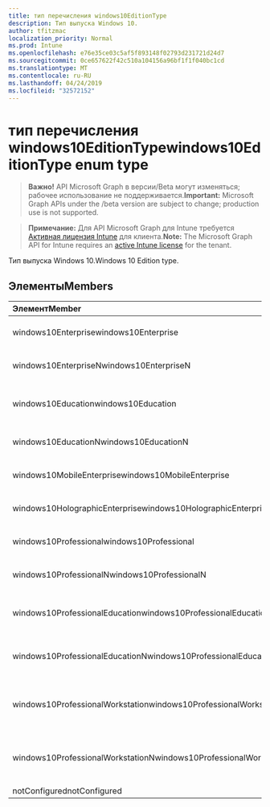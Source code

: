 ```yaml
---
title: тип перечисления windows10EditionType
description: Тип выпуска Windows 10.
author: tfitzmac
localization_priority: Normal
ms.prod: Intune
ms.openlocfilehash: e76e35ce03c5af5f893148f02793d231721d24d7
ms.sourcegitcommit: 0ce657622f42c510a104156a96bf1f1f040bc1cd
ms.translationtype: MT
ms.contentlocale: ru-RU
ms.lasthandoff: 04/24/2019
ms.locfileid: "32572152"
---
```

# <a name="windows10editiontype-enum-type"></a><span data-ttu-id="ae13d-103">тип перечисления windows10EditionType</span><span class="sxs-lookup"><span data-stu-id="ae13d-103">windows10EditionType enum type</span></span>

> <span data-ttu-id="ae13d-104">**Важно!** API Microsoft Graph в версии/Beta могут изменяться; рабочее использование не поддерживается.</span><span class="sxs-lookup"><span data-stu-id="ae13d-104">**Important:** Microsoft Graph APIs under the /beta version are subject to change; production use is not supported.</span></span>

> <span data-ttu-id="ae13d-105">**Примечание:** Для API Microsoft Graph для Intune требуется [Активная лицензия Intune](https://go.microsoft.com/fwlink/?linkid=839381) для клиента.</span><span class="sxs-lookup"><span data-stu-id="ae13d-105">**Note:** The Microsoft Graph API for Intune requires an [active Intune license](https://go.microsoft.com/fwlink/?linkid=839381) for the tenant.</span></span>

<span data-ttu-id="ae13d-106">Тип выпуска Windows 10.</span><span class="sxs-lookup"><span data-stu-id="ae13d-106">Windows 10 Edition type.</span></span>

## <a name="members"></a><span data-ttu-id="ae13d-107">Элементы</span><span class="sxs-lookup"><span data-stu-id="ae13d-107">Members</span></span>
|<span data-ttu-id="ae13d-108">Элемент</span><span class="sxs-lookup"><span data-stu-id="ae13d-108">Member</span></span>|<span data-ttu-id="ae13d-109">Значение</span><span class="sxs-lookup"><span data-stu-id="ae13d-109">Value</span></span>|<span data-ttu-id="ae13d-110">Описание</span><span class="sxs-lookup"><span data-stu-id="ae13d-110">Description</span></span>|
|:---|:---|:---|
|<span data-ttu-id="ae13d-111">windows10Enterprise</span><span class="sxs-lookup"><span data-stu-id="ae13d-111">windows10Enterprise</span></span>|<span data-ttu-id="ae13d-112">нуль</span><span class="sxs-lookup"><span data-stu-id="ae13d-112">0</span></span>|<span data-ttu-id="ae13d-113">Windows 10 Корпоративная</span><span class="sxs-lookup"><span data-stu-id="ae13d-113">Windows 10 Enterprise</span></span>|
|<span data-ttu-id="ae13d-114">windows10EnterpriseN</span><span class="sxs-lookup"><span data-stu-id="ae13d-114">windows10EnterpriseN</span></span>|<span data-ttu-id="ae13d-115">1 </span><span class="sxs-lookup"><span data-stu-id="ae13d-115">1</span></span>|<span data-ttu-id="ae13d-116">Windows 10 Ентерприсен</span><span class="sxs-lookup"><span data-stu-id="ae13d-116">Windows 10 EnterpriseN</span></span>|
|<span data-ttu-id="ae13d-117">windows10Education</span><span class="sxs-lookup"><span data-stu-id="ae13d-117">windows10Education</span></span>|<span data-ttu-id="ae13d-118">2 </span><span class="sxs-lookup"><span data-stu-id="ae13d-118">2</span></span>|<span data-ttu-id="ae13d-119">Windows 10 для образовательных учреждений</span><span class="sxs-lookup"><span data-stu-id="ae13d-119">Windows 10 Education</span></span>|
|<span data-ttu-id="ae13d-120">windows10EducationN</span><span class="sxs-lookup"><span data-stu-id="ae13d-120">windows10EducationN</span></span>|<span data-ttu-id="ae13d-121">3 </span><span class="sxs-lookup"><span data-stu-id="ae13d-121">3</span></span>|<span data-ttu-id="ae13d-122">Windows 10 Едукатионн</span><span class="sxs-lookup"><span data-stu-id="ae13d-122">Windows 10 EducationN</span></span>|
|<span data-ttu-id="ae13d-123">windows10MobileEnterprise</span><span class="sxs-lookup"><span data-stu-id="ae13d-123">windows10MobileEnterprise</span></span>|<span data-ttu-id="ae13d-124">4 </span><span class="sxs-lookup"><span data-stu-id="ae13d-124">4</span></span>|<span data-ttu-id="ae13d-125">Windows 10 Mobile корпоративный</span><span class="sxs-lookup"><span data-stu-id="ae13d-125">Windows 10 Mobile Enterprise</span></span>|
|<span data-ttu-id="ae13d-126">windows10HolographicEnterprise</span><span class="sxs-lookup"><span data-stu-id="ae13d-126">windows10HolographicEnterprise</span></span>|<span data-ttu-id="ae13d-127">5 </span><span class="sxs-lookup"><span data-stu-id="ae13d-127">5</span></span>|<span data-ttu-id="ae13d-128">Windows 10 holographic Корпоративная</span><span class="sxs-lookup"><span data-stu-id="ae13d-128">Windows 10 Holographic Enterprise</span></span>|
|<span data-ttu-id="ae13d-129">windows10Professional</span><span class="sxs-lookup"><span data-stu-id="ae13d-129">windows10Professional</span></span>|<span data-ttu-id="ae13d-130">6 </span><span class="sxs-lookup"><span data-stu-id="ae13d-130">6</span></span>|<span data-ttu-id="ae13d-131">Windows 10 профессиональная</span><span class="sxs-lookup"><span data-stu-id="ae13d-131">Windows 10 Professional</span></span>|
|<span data-ttu-id="ae13d-132">windows10ProfessionalN</span><span class="sxs-lookup"><span data-stu-id="ae13d-132">windows10ProfessionalN</span></span>|<span data-ttu-id="ae13d-133">7 </span><span class="sxs-lookup"><span data-stu-id="ae13d-133">7</span></span>|<span data-ttu-id="ae13d-134">Windows 10 Профессионалн</span><span class="sxs-lookup"><span data-stu-id="ae13d-134">Windows 10 ProfessionalN</span></span>|
|<span data-ttu-id="ae13d-135">windows10ProfessionalEducation</span><span class="sxs-lookup"><span data-stu-id="ae13d-135">windows10ProfessionalEducation</span></span>|<span data-ttu-id="ae13d-136">8 </span><span class="sxs-lookup"><span data-stu-id="ae13d-136">8</span></span>|<span data-ttu-id="ae13d-137">Windows 10 профессиональная образование</span><span class="sxs-lookup"><span data-stu-id="ae13d-137">Windows 10 Professional Education</span></span>|
|<span data-ttu-id="ae13d-138">windows10ProfessionalEducationN</span><span class="sxs-lookup"><span data-stu-id="ae13d-138">windows10ProfessionalEducationN</span></span>|<span data-ttu-id="ae13d-139">9 </span><span class="sxs-lookup"><span data-stu-id="ae13d-139">9</span></span>|<span data-ttu-id="ae13d-140">Windows 10 профессиональная Едукатионн</span><span class="sxs-lookup"><span data-stu-id="ae13d-140">Windows 10 Professional EducationN</span></span>|
|<span data-ttu-id="ae13d-141">windows10ProfessionalWorkstation</span><span class="sxs-lookup"><span data-stu-id="ae13d-141">windows10ProfessionalWorkstation</span></span>|<span data-ttu-id="ae13d-142">10 </span><span class="sxs-lookup"><span data-stu-id="ae13d-142">10</span></span>|<span data-ttu-id="ae13d-143">Windows 10 профессиональная для рабочих станций</span><span class="sxs-lookup"><span data-stu-id="ae13d-143">Windows 10 Professional for Workstations</span></span>|
|<span data-ttu-id="ae13d-144">windows10ProfessionalWorkstationN</span><span class="sxs-lookup"><span data-stu-id="ae13d-144">windows10ProfessionalWorkstationN</span></span>|<span data-ttu-id="ae13d-145">11 </span><span class="sxs-lookup"><span data-stu-id="ae13d-145">11</span></span>|<span data-ttu-id="ae13d-146">Windows 10 профессиональная для рабочих станций N</span><span class="sxs-lookup"><span data-stu-id="ae13d-146">Windows 10 Professional for Workstations N</span></span>|
|<span data-ttu-id="ae13d-147">notConfigured</span><span class="sxs-lookup"><span data-stu-id="ae13d-147">notConfigured</span></span>|<span data-ttu-id="ae13d-148">12 </span><span class="sxs-lookup"><span data-stu-id="ae13d-148">12</span></span>|<span data-ttu-id="ae13d-149">NotConfigured</span><span class="sxs-lookup"><span data-stu-id="ae13d-149">NotConfigured</span></span>|






